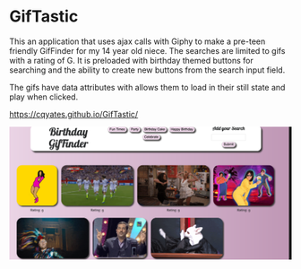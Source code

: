 # GifTastic

This an application that uses ajax calls with Giphy to make a pre-teen friendly GifFinder for my 14 year old niece.  The searches are limited to gifs with a rating of G.  It is preloaded with birthday themed buttons for searching and the ability to create new buttons from the search input field.

The gifs have data attributes with allows them to load in their still state and play when clicked.

https://cqyates.github.io/GifTastic/

![GifTastic Screenshot](https://github.com/cqyates/GifTastic/blob/master/assets/images/Screenshot%202019-07-21%2015.26.31.png)

